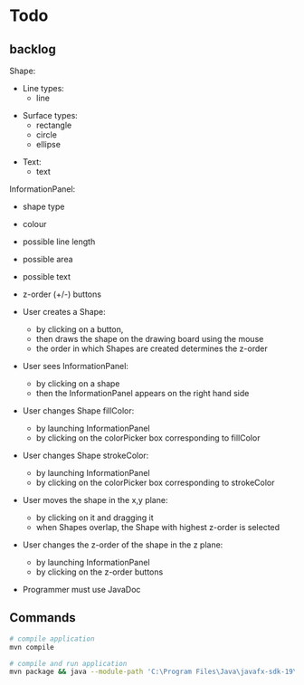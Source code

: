 # Todo

## backlog

Shape:

+ Line types:
  + line
- Surface types:
  + rectangle
  + circle
  + ellipse
+ Text:
  + text

InformationPanel:

- shape type
- colour
- possible line length
- possible area
- possible text
- z-order (+/-) buttons

- User creates a Shape:

  - by clicking on a button,
  - then draws the shape on the drawing board using the mouse
  - the order in which Shapes are created determines the z-order

- User sees InformationPanel:

  - by clicking on a shape
  - then the InformationPanel appears on the right hand side

- User changes Shape fillColor:

  - by launching InformationPanel
  - by clicking on the colorPicker box corresponding to fillColor

- User changes Shape strokeColor:

  - by launching InformationPanel
  - by clicking on the colorPicker box corresponding to strokeColor

- User moves the shape in the x,y plane:

  - by clicking on it and dragging it
  - when Shapes overlap, the Shape with highest z-order is selected

- User changes the z-order of the shape in the z plane:

  - by launching InformationPanel
  - by clicking on the z-order buttons

- Programmer must use JavaDoc

## Commands

```bash
# compile application
mvn compile

# compile and run application
mvn package && java --module-path 'C:\Program Files\Java\javafx-sdk-19\lib' --add-modules javafx.controls,javafx.fxml  -jar target/PaintApp-1.0-SNAPSHOT.jar
```
